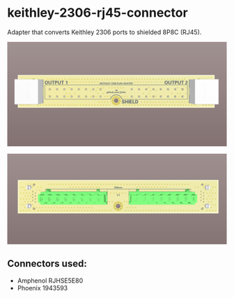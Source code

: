 # keithley-2306-rj45-connector

Adapter that converts Keithley 2306 ports to shielded 8P8C (RJ45).

![front](/images/front.PNG?raw=true)

![back](/images/back.PNG?raw=true)

## Connectors used:

- Amphenol RJHSE5E80
- Phoenix 1943593
